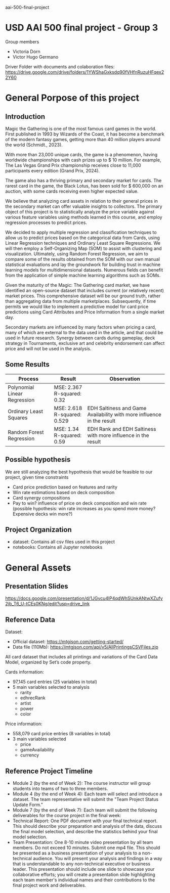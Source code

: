 aai-500-final-project
# USD AAI 500 final project - Group 3

Group members
- Victoria Dorn
- Victor Hugo Germano


Driver Folder with documents and colaboration files: https://drive.google.com/drive/folders/1YWShaGxksdq90fVHfnRuzuHFqex22Y60

# General Porpose of this project

## Introduction
Magic the Gathering is one of the most famous card games in the world. First published in 1993 by Wizards of the Coast, it has become a benchmark of the modern fantasy games, getting more than 40 million players around the world (Schmidt., 2023).

With more than 23,000 unique cards, the game is a phenomenon, having worldwide championships with cash prizes up to $ 10 million. For example, The Las Vegas Grand Prix championship receives close to 11,000 participants every edition (Grand Prix, 2024).

The game also has a thriving primary and secondary market for cards. The rarest card in the game, the Black Lotus, has been sold for $ 600,000 on an auction, with some cards receiving even higher expected value. 

We believe that analyzing card assets in relation to their general prices in the secondary market can offer valuable insights to collectors. The primary object of this project is to statistically analyze the price variable against various feature variables using methods learned in this course, and employ regression processes to predict prices. 

We decided to apply multiple regression and classification techniques to allow us to predict prices based on the categorical data from Cards, using Linear Regression techniques and Ordinary Least Square Regressions. We will then employ a Self-Organizing Map (SOM) to assist with clustering and visualization. Ultimately, using Random Forest Regression, we aim to compare some of the results obtained from the SOM with our own manual statistical evaluations and lay the groundwork for building trust in machine learning models for multidimensional datasets. Numerous fields can benefit from the application of simple machine learning algorithms such as SOMs.  

Given the maturity of the Magic: The Gathering card market, we have identified an open-source dataset that includes current (or relatively recent) market prices. This comprehensive dataset will be our ground truth, rather than aggregating data from multiple marketplaces. Subsequently, if time permits we would like to implement a predictive model for card price predictions using Card Attributes and Price Information from a single market day.

Secondary markets are influenced by many factors when pricing a card, many of which are external to the data used in the article, and that could be used in future research. Synergy between cards during gameplay, deck strategy in Tournaments, exclusive art and celebrity endorsement can affect price and will not be used in the analysis. 

## Some Results

| Process                              | Result                              | Observation                                                               |
| ------------------------------------ | ----------------------------------- | ------------------------------------------------------------------------- |
| Polynomial Linear Regression | MSE: 2.367<br>R-squared: 0.32       |                                                                           |
| Ordinary Least Squares          | MSE: 2.618 <br>R-squared: 0.529<br> | EDH Saltiness and Game Availability with more influence in the result |
| Random Forest Regression         | MSE: 1.34<br>R-squared: 0.59        | EDH Rank and EDH Saltiness with more influence in the result              |




## Possible hypothesis
We are still analyzing the best hypothesis that would be feasible to our project, given time constraints 

- Card price prediction based on features and rarity
- Win rate estimations based on deck composition
- Card synergy compositions 
- Pay to win? influence of price on deck composition and win rate (possible hypothesis: win rate increases as you spend more money? Expensive decks win more?)

## Project Organization

- dataset: Contains all csv files used in this project
- notebooks: Contains all Jupyter notebooks

# General Assets

## Presentation Slides
https://docs.google.com/presentation/d/1JGvcu4lP4qdWhSUnkANtwXZufy2jb_T6_U-tCEs0KNg/edit?usp=drive_link

## Reference Data
Dataset: 
- Official dataset: https://mtgjson.com/getting-started/
- Data file (110Mb): https://mtgjson.com/api/v5/AllPrintingsCSVFiles.zip

All card dataset that includes all printings and variations of the Card Data Model, organized by Set’s code property. 

Cards information: 

- 97,145 card entries (25 variables in total)
- 5 main variables selected to analysis
    - rarity
    - edhrecRank
    - artist
    - power
    - color

Price information:

- 558,079 card price entries (8 variables in total)
- 3 main variables selected
    - price
    - gameAvailability
    - currency



## Reference Project Timeline

- Module 2 (by the end of Week 2): The course instructor will group students into teams of two to three members.
- Module 4 (by the end of Week 4): Each team will select and introduce a dataset. The team representative will submit the "Team Project Status Update Form."
- Module 7 (by the end of Week 7): Each team will submit the following deliverables for the course project in the final week:
- Technical Report: One PDF document with your final technical report. This should describe your preparation and analysis of the data, discuss the final model selection, and describe the statistics behind your final model selection.
- Team Presentation: One 8-10 minute video presentation by all team members. Do not exceed 10 minutes. Submit one mp4 file. This should be presented as a business presentation of your analysis to a non-technical audience. You will present your analysis and findings in a way that is understandable to any non-technical executive or business leader. This presentation should include one slide to showcase your collaborative efforts; you will create a presentation slide highlighting each team member's individual names and their contributions to the final project work and deliverables.
